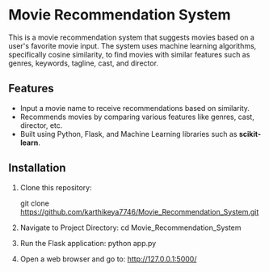 # Movie Recommendation System

This is a movie recommendation system that suggests movies based on a user's favorite movie input. The system uses machine learning algorithms, specifically cosine similarity, to find movies with similar features such as genres, keywords, tagline, cast, and director.

## Features
- Input a movie name to receive recommendations based on similarity.
- Recommends movies by comparing various features like genres, cast, director, etc.
- Built using Python, Flask, and Machine Learning libraries such as **scikit-learn**.

## Installation

1. Clone this repository:
   
   git clone https://github.com/karthikeya7746/Movie_Recommendation_System.git

2. Navigate to Project Directory:
   cd Movie_Recommendation_System

3.  Run the Flask application:
   python app.py

4. Open a web browser and go to:
   http://127.0.0.1:5000/

